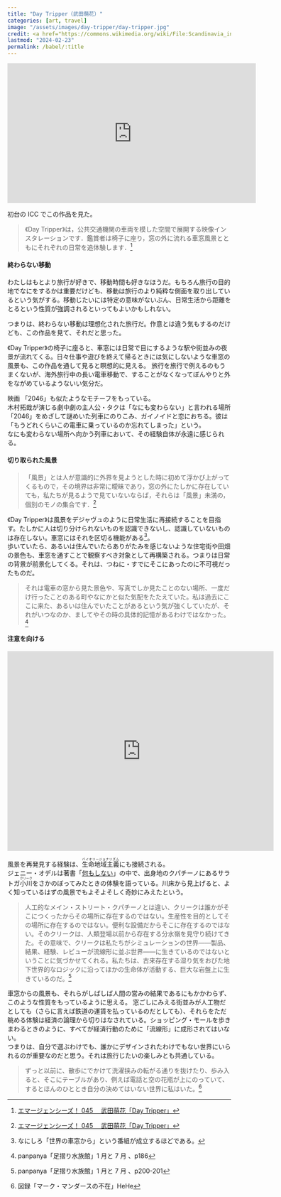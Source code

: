 ```yaml
---
title: "Day Tripper（武田萌花）"
categories: [art, travel]
image: "/assets/images/day-tripper/day-tripper.jpg"
credit: <a href="https://commons.wikimedia.org/wiki/File:Scandinavia_in_June_2019_11.jpg">Hornstrandir1</a>, <a href="https://creativecommons.org/licenses/by-sa/4.0">CC BY-SA 4.0</a>, via Wikimedia Commons
lastmod: "2024-02-23"
permalink: /babel/:title
---
```


<iframe width="560" height="315" src="https://www.youtube.com/embed/Ea7IIKcqdmU?si=T6RBMprT4HvQtHnY" title="YouTube video player" frameborder="0" allow="accelerometer; autoplay; clipboard-write; encrypted-media; gyroscope; picture-in-picture; web-share" allowfullscreen></iframe>

初台の ICC でこの作品を見た。

> 《Day Tripper》は，公共交通機関の車両を模した空間で展開する映像インスタレーションです．鑑賞者は椅子に座り，窓の外に流れる車窓風景とともにそれぞれの日常を追体験します．[^1]

#### 終わらない移動

わたしはもとより旅行が好きで、移動時間も好きなほうだ。もちろん旅行の目的地でなにをするかは重要だけども、移動は旅行のより純粋な側面を取り出しているという気がする。移動じたいには特定の意味がないぶん、日常生活から距離をとるという性質が強調されるといってもよいかもしれない。

つまりは、終わらない移動は理想化された旅行だ。作意とは違う気もするのだけども、この作品を見て、それだと思った。

《Day Tripper》の椅子に座ると、車窓には日常で目にするような駅や街並みの夜景が流れてくる。日々仕事や遊びを終えて帰るときには気にしないような車窓の風景も、この作品を通して見ると瞑想的に見える。
旅行を旅行で例えるのもうまくないが、海外旅行中の長い電車移動で、することがなくなってぼんやりと外をながめているようないい気分だ。

映画 「2046」も似たようなモチーフをもっている。  
木村拓哉が演じる劇中劇の主人公・タクは「なにも変わらない」と言われる場所「2046」をめざして謎めいた列車にのりこみ、ガイノイドと恋におちる。彼は「もうどれくらいこの電車に乗っているのか忘れてしまった」という。  
なにも変わらない場所へ向かう列車において、その経験自体が永遠に感じられる。

#### 切り取られた風景

> 「風景」とは人が意識的に外界を見ようとした時に初めて浮かび上がってくるもので，その境界は非常に曖昧であり，窓の外にたしかに存在していても，私たちが見るようで見ていないならば，それらは「風景」未満の，個別のモノの集合です．[^1]

《Day Tripper》は風景をデジャヴュのように日常生活に再接続することを目指す。たしかに人は切り分けられないものを認識できないし、認識していないものは存在しない。車窓にはそれを区切る機能がある[^2]。  
歩いていたら、あるいは住んでいたらありがたみを感じないような住宅街や田畑の景色も、車窓を通すことで観察すべき対象として再構築される。つまりは日常の背景が前景化してくる。それは、つねに・すでにそこにあったのに不可視だったものだ。

> それは電車の窓から見た景色や、写真でしか見たことのない場所、一度だけ行ったことのある町やなにかと似た気配をたたえていた。私は過去にここに来た、あるいは住んでいたことがあるという気が強くしていたが、それがいつなのか、ましてやその時の具体的記憶があるわけではなかった。[^3]

#### 注意を向ける

<div class="map">
<iframe src="https://www.google.com/maps/embed?pb=!1m18!1m12!1m3!1d101393.76457193113!2d-122.06568551427574!3d37.337355673615825!2m3!1f0!2f0!3f0!3m2!1i1024!2i768!4f13.1!3m3!1m2!1s0x808fb55063f2c8af%3A0xf3cc38847a3e4082!2z44Ki44Oh44Oq44Kr5ZCI6KGG5Zu9IOOCq-ODquODleOCqeODq-ODi-OCouW3niDjgrXjg7Pjg47jgrwg44K144Op44OI44Ks44O744Kv44Oq44O844Kv!5e0!3m2!1sja!2sjp!4v1708663980504!5m2!1sja!2sjp" width="600" height="450" style="border:0;" allowfullscreen="" loading="lazy" referrerpolicy="no-referrer-when-downgrade"></iframe>
</div>

風景を再発見する経験は、<ruby>生命地域主義<rp>（</rp><rt>バイオリージョナリズム</rt><rp>）</rp></ruby>にも接続される。  
ジェニー・オデルは著書「[何もしない](https://amzn.to/3wvHgl6)」の中で、出身地のクパチーノにあるサラトガ<ruby>小川<rp>（</rp><rt>クリーク</rt><rp>）</rp></ruby>をさかのぼってみたときの体験を語っている。川床から見上げると、よく知っているはずの風景でもよそよそしく奇妙にみえたという。

> 人工的なメイン・ストリート・クパチーノとは違い、クリークは誰かがそこにつくったからその場所に存在するのではない。生産性を目的としてその場所に存在するのではない。便利な設備だからそこに存在するのではない。そのクリークは、人類登場以前から存在する分水嶺を見守り続けてきた。その意味で、クリークは私たちがシミュレーションの世界——製品、結果、経験、レビューが流線形に並ぶ世界——に生きているのではないということに気づかせてくれる。私たちは、古来存在する湿り気をおびた地下世界的なロジックに沿ってほかの生命体が活動する、巨大な岩盤上に生きているのだ。[^4]

車窓からの風景も、それらがしばしば人間の営みの結果であるにもかかわらず、このような性質をもっているように思える。
窓ごしにみえる街並みが人工物だとしても（さらに言えば鉄道の運賃を払っているのだとしても）、それらをただ眺める体験は経済の論理から切りはなされている。ショッピング・モールを歩きまわるときのように、すべてが経済行動のために「流線形」に成形されてはいない。  
つまりは、自分で選ぶわけでも、誰かにデザインされたわけでもない世界にいられるのが重要なのだと思う。それは旅行じたいの楽しみとも共通している。

> ずっと以前に、散歩にでかけて洗濯挟みの転がる通りを抜けたり、歩み入ると、そこにテーブルがあり、例えば電話と空の花瓶が上にのっていて、するとほんのひととき自分の決めてはいない世界に私はいた。[^5]

[^1]: [エマージェンシーズ！ 045 　武田萌花「Day Tripper」](https://www.ntticc.or.jp/ja/exhibitions/2023/emergencies-045-takeda-moka/)
[^2]: なにしろ「世界の車窓から」という番組が成立するほどである。
[^3]: panpanya「足摺り水族館」1 月と 7 月 、p186
[^4]: panpanya「足摺り水族館」1 月と 7 月 、p200-201
[^5]: 図録「マーク・マンダースの不在」HeHe
